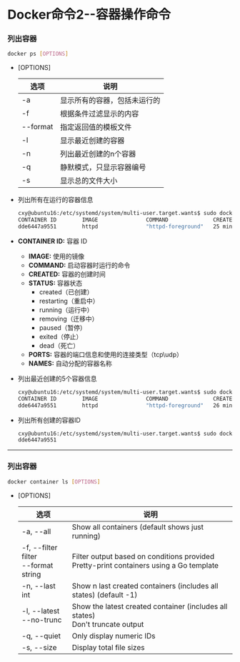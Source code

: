 # Docker命令2--容器操作命令

### 列出容器

```bash
docker ps [OPTIONS]
```

+ [OPTIONS]

  | 选项     | 说明                         |
  | -------- | ---------------------------- |
  | -a       | 显示所有的容器，包括未运行的 |
  | -f       | 根据条件过滤显示的内容       |
  | --format | 指定返回值的模板文件         |
  | -l       | 显示最近创建的容器           |
  | -n       | 列出最近创建的n个容器        |
  | -q       | 静默模式，只显示容器编号     |
  | -s       | 显示总的文件大小             |

+ 列出所有在运行的容器信息

  ```bash
  cxy@ubuntu16:/etc/systemd/system/multi-user.target.wants$ sudo docker ps -a
  CONTAINER ID        IMAGE               COMMAND              CREATED             STATUS                     PORTS               NAMES
  dde6447a9551        httpd               "httpd-foreground"   25 minutes ago      Exited (0) 5 minutes ago                       gifted_visvesvaraya
  ```
  
+ **CONTAINER ID:** 容器 ID
  + **IMAGE:** 使用的镜像
  + **COMMAND:** 启动容器时运行的命令
  + **CREATED:** 容器的创建时间
  + **STATUS:** 容器状态
    + created（已创建）
    + restarting（重启中）
    + running（运行中）
    + removing（迁移中）
    + paused（暂停）
    + exited（停止）
    + dead（死亡）
  + **PORTS:** 容器的端口信息和使用的连接类型（tcp\udp）
  + **NAMES:** 自动分配的容器名称
  
+ 列出最近创建的5个容器信息

  ```bash
  cxy@ubuntu16:/etc/systemd/system/multi-user.target.wants$ sudo docker ps -n 5
  CONTAINER ID        IMAGE               COMMAND              CREATED             STATUS                     PORTS               NAMES
  dde6447a9551        httpd               "httpd-foreground"   26 minutes ago      Exited (0) 7 minutes ago                       gifted_visvesvaraya
  ```
  
+ 列出所有创建的容器ID

  ```bash
  cxy@ubuntu16:/etc/systemd/system/multi-user.target.wants$ sudo docker ps -a -q
  dde6447a9551
  ```

---

### 列出容器

```bash
docker container ls [OPTIONS]
```

+ [OPTIONS]

  | 选项                                          | 说明                                                         |
  | --------------------------------------------- | ------------------------------------------------------------ |
  | -a, --all                                     | Show all containers (default shows just running)             |
  | -f, --filter filter <br/>     --format string | Filter output based on conditions provided<br/>Pretty-print containers using a Go template |
  | -n, --last int                                | Show n last created containers (includes all states) (default -1) |
  | -l, --latest<br/>    --no-trunc               | Show the latest created container (includes all states)<br/>Don't truncate output |
  | -q, --quiet                                   | Only display numeric IDs                                     |
  | -s, --size                                    | Display total file sizes                                     |

















